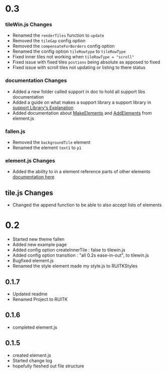 # 0.3
### tileWin.js Changes
 - Renamed the `renderTiles` function to `update`
 - Removed the `tileGap` config option
 - Removed the `compensateForBorders` config option
 - Renamed the config option `tileRowtype` to `tileRowType`
 - Fixed inner tiles not working when `tileRowType = "scroll"`
 - Fixed issue with fixed tiles `postions` being absolute as apposed to fixed
 - Fixed issue with scroll tiles not updating or listing to there status
### documentation Changes 
 - Added a new folder called support in doc to hold all support libs documentation
 - Added a guide on what makes a support library a support library in [support Library's Explanation](support%20Library's%20Explanation.md)
 - Added documentation about [MakeElements](element.js.md#MakeElements) and [AddElements](element.js.md#AddElements) from element.js
### fallen.js
 - Removed the `backgroundTile` element
 - Renamed the element `text1` to `p1`
### element.js Changes
 - Added the ability to in a element reference parts of other elements [documentation here](element.js.md####Notes)
## tile.js Changes
 - Changed the append function to be able to also accept lists of elements
# 0.2
 - Started new theme fallen
 - Added new example page
 - Added config option createInnerTile : false to tilewin.js
 - Added config option transition : "all 0.2s ease-in-out", to tilewin.js
 - Bugfixed element.js
 - Renamed the style element made my style.js to RUITKStyles
## 0.1.7
 - Updated readme
 - Renamed Project to RUITK
## 0.1.6
 - completed element.js
## 0.1.5
 - created element.js
 - Started change log
 - hopefully fleshed out file structure